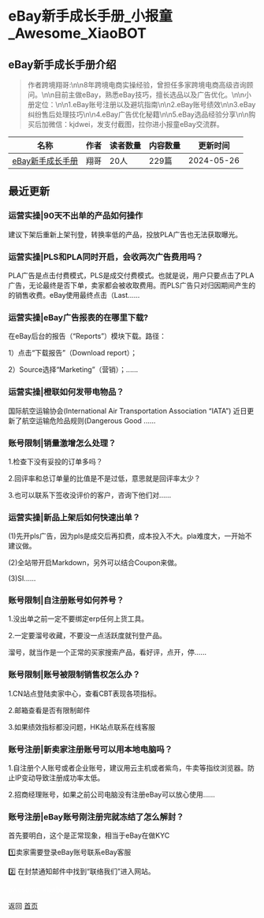 # eBay新手成长手册_小报童_Awesome_XiaoBOT

## eBay新手成长手册介绍
> 作者跨境翔哥:\n\n8年跨境电商实操经验，曾担任多家跨境电商高级咨询顾问。\n\n目前主做eBay，熟悉eBay技巧，擅长选品以及广告优化。\n\n小册定位：\n\n1.eBay账号注册以及避坑指南\n\n2.eBay账号绩效\n\n3.eBay纠纷售后处理技巧\n\n4.eBay广告优化秘籍\n\n5.eBay选品经验分享\n\n购买后加微信：kjdwei，发支付截图，拉你进小报童eBay交流群。  
  


|名称|作者|读者数量|内容数量|更新时间|
|---|---|---|---|---|
|[eBay新手成长手册](https://xiaobot.net/p/kjdsxiang?refer=0b133df9-27dc-423b-8101-639049001c13)|翔哥|20人|229篇|2024-05-26|

## 最近更新
### 运营实操|90天不出单的产品如何操作

建议下架后重新上架刊登，转换率低的产品，投放PLA广告也无法获取曝光。

### 运营实操|PLS和PLA同时开启，会收两次广告费用吗？

PLA广告是点击付费模式，PLS是成交付费模式。也就是说，用户只要点击了PLA广告，无论最终是否下单，卖家都会被收取费用。而PLS广告只对归因期间产生的的销售收费。eBay使用最终点击（Last......

### 运营实操|eBay广告报表的在哪里下载?

在eBay后台的报告（“Reports”）模块下载。路径：

1）点击“下载报告”（Download report）；

2）Source选择“Marketing”（营销）；......

### 运营实操|橙联如何发带电物品？

国际航空运输协会(International Air Transportation Association “IATA”)
近日更新了航空运输危险品规则(Dangerous Good ......

### 账号限制|销量激增怎么处理？

1.检查下没有妥投的订单多吗？

2.回评率和总订单量的比值是不是过低，意思就是回评率太少？

3.也可以联系下签收没评价的客户，咨询下他们对......

### 运营实操|新品上架后如何快速出单？

(1)先开pls广告，因为pls是成交后再扣费，成本投入不大。pla难度大，一开始不建议做。

(2)全站带开启Markdown，另外可以结合Coupon来做。

(3)SI......

### 账号限制|自注册账号如何养号？

1.没出单之前一定不要绑定erp任何上货工具。

2.一定要溜号收藏，不要没一点活跃度就刊登产品。

溜号，就当作是一个正常的买家搜索产品，看好评，点开，停......

### 账号限制|账号被限制销售权怎么办？

1.CN站点登陆卖家中心，查看CBT表现各项指标。

2.邮箱查看是否有限制邮件

3.如果绩效指标都没问题，HK站点联系在线客服

### 账号注册|新卖家注册账号可以用本地电脑吗？

1.自注册个人账号或者企业账号，建议用云主机或者紫鸟，牛卖等指纹浏览器。防止IP变动导致注册成功率太低。

2.招商经理账号，如果之前公司电脑没有注册eBay可以放心使用......

### 账号注册|eBay账号刚注册完就冻结了怎么解封？

首先要明白，这个是正常现象，相当于eBay在做KYC

1️⃣卖家需要登录eBay账号联系eBay客服

2️⃣ 在封禁通知邮件中找到“联络我们”进入网站。


<a href="https://github.com/Reno9527/awesome-xiaobot" style="color: white; text-decoration: none;">awesome-xiaobot</a>

返回 [首页](../README.md)
